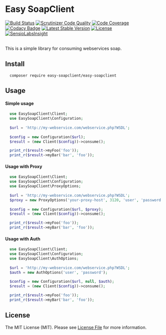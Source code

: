 # Easy SoapClient

[![Build Status](https://travis-ci.org/Thomas-Matheus/easy-soapclient.svg?branch=master)](https://travis-ci.org/Thomas-Matheus/easy-soapclient) [![Scrutinizer Code Quality](https://scrutinizer-ci.com/g/Thomas-Matheus/easy-soapclient/badges/quality-score.png?b=master)](https://scrutinizer-ci.com/g/Thomas-Matheus/easy-soapclient/?branch=master) [![Code Coverage](https://scrutinizer-ci.com/g/Thomas-Matheus/easy-soapclient/badges/coverage.png?b=master)](https://scrutinizer-ci.com/g/Thomas-Matheus/easy-soapclient/?branch=master) [![Codacy Badge](https://api.codacy.com/project/badge/Grade/7090e5cdd4cf4e92971995ff672eb122)](https://www.codacy.com/app/Thomas-Matheus/easy-soapclient?utm_source=github.com&utm_medium=referral&utm_content=Thomas-Matheus/easy-soapclient&utm_campaign=badger) [![Latest Stable Version](https://poser.pugx.org/easy-soapclient/easy-soapclient/version)](https://packagist.org/packages/easy-soapclient/easy-soapclient) [![License](https://poser.pugx.org/easy-soapclient/easy-soapclient/license)](https://packagist.org/packages/easy-soapclient/easy-soapclient)
<br>
[![SensioLabsInsight](https://insight.sensiolabs.com/projects/ba7fc8d5-2156-480c-817c-ed89c13b61ea/big.png)](https://insight.sensiolabs.com/projects/ba7fc8d5-2156-480c-817c-ed89c13b61ea)

<br>
This is a simple library for consuming webservices soap.

## Install
```composer
  composer require easy-soapclient/easy-soapclient
```
## Usage

#### Simple usage
```php
  use EasySoapClient\Client;
  use EasySoapClient\Configuration;
  
  $url = 'http://my-webservice.com/webservice.php?WSDL';
  
  $config = new Configuration($url);
  $result = (new Client($config))->consume();

  print_r($result->myFoo('foo'));
  print_r($result->myBar('bar', 'foo'));
```

#### Usage with Proxy

```php
  use EasySoapClient\Client;
  use EasySoapClient\Configuration;
  use EasySoapClient\ProxyOptions;
  
  $url = 'http://my-webservice.com/webservice.php?WSDL';
  $proxy = new ProxyOptions('your-proxy-host', 3120, 'user', 'password');
  
  $config = new Configuration($url, $proxy);
  $result = (new Client($config))->consume();

  print_r($result->myFoo('foo'));
  print_r($result->myBar('bar', 'foo'));
```

#### Usage with Auth

```php
  use EasySoapClient\Client;
  use EasySoapClient\Configuration;
  use EasySoapClient\AuthOptions;
  
  $url = 'http://my-webservice.com/webservice.php?WSDL';
  $auth = new AuthOptions('user', 'password');
  
  $config = new Configuration($url, null, $auth);
  $result = (new Client($config))->consume();

  print_r($result->myFoo('foo'));
  print_r($result->myBar('bar', 'foo'));
```

## License

The MIT License (MIT). Please see [License File](https://github.com/Thomas-Matheus/easy-soapclient/blob/master/LICENSE) for more information.
